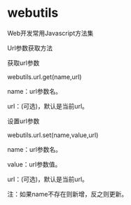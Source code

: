 webutils
========

Web开发常用Javascript方法集

Url参数获取方法

获取url参数

webutils.url.get(name,url)

name：url参数名。

url：(可选)，默认是当前url。

设置url参数

webutils.url.set(name,value,url)

name：url参数名。

value：url参数值。

url：(可选)，默认是当前url。

注：如果name不存在则新增，反之则更新。


